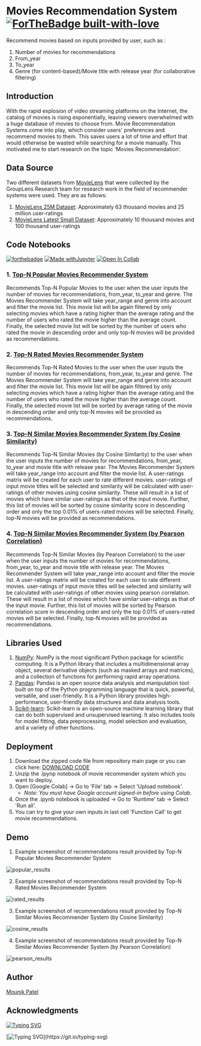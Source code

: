 # Movies Recommendation System [![ForTheBadge built-with-love](http://ForTheBadge.com/images/badges/built-with-love.svg)](https://GitHub.com/Naereen/)

Recommend movies based on inputs provided by user, such as :

1. Number of movies for recommendations
2. From_year
3. To_year
4. Genre (for content-based)/Movie title with release year (for collaborative filtering)

## Introduction

With the rapid explosion of video streaming platforms on the Internet, the catalog of movies is rising exponentially, leaving viewers overwhelmed with a huge database of movies to choose from. Movie Recommendation Systems come into play, which consider users' preferences and recommend movies to them. This saves users a lot of time and effort that would otherwise be wasted while searching for a movie manually. This motivated me to start research on the topic ‘Movies Recommendation’.

## Data Source

Two different datasets from [MovieLens](https://grouplens.org/datasets/movielens/) that were collected by the GroupLens Research team for research work in the field of recommender systems were used. They are as follows:

1. [MovieLens 25M Dataset](https://grouplens.org/datasets/movielens/25m/): Approximately 63 thousand movies and 25 million user-ratings
2. [MovieLens Latest Small Dataset](https://grouplens.org/datasets/movielens/latest/): Approximately 10 thousand movies and 100 thousand user-ratings

## Code Notebooks

[![forthebadge](https://forthebadge.com/images/badges/made-with-python.svg)](https://forthebadge.com)
[![Made withJupyter](https://img.shields.io/badge/Made%20with-Jupyter-orange?style=for-the-badge&logo=Jupyter)](https://jupyter.org/try)
[![Open In Collab](https://colab.research.google.com/assets/colab-badge.svg)](https://colab.research.google.com/github/Naereen/badges)

### 1. [Top-N Popular Movies Recommender System](https://github.com/mounikpatel/movies-recommendation-system/blob/main/Top_N_Popular_Movies_Recommender_System.ipynb)

Recommends Top-N Popular Movies to the user when the user inputs the number of movies for recommendations, from_year, to_year and genre. The Movies Recommender System will take year_range and genre into account and filter the movie list. This movie list will be again filtered by only selecting movies which have a rating higher than the average rating and the number of users who rated the movie higher than the average count. Finally, the selected movie list will be sorted by the number of users who rated the movie in descending order and only top-N movies will be provided as recommendations.

### 2. [Top-N Rated Movies Recommender System](https://github.com/mounikpatel/movies-recommendation-system/blob/main/Top_N_Rated_Movies_Recommender_System.ipynb)

Recommends Top-N Rated Movies to the user when the user inputs the number of movies for recommendations, from_year, to_year and genre. The Movies Recommender System will take year_range and genre into account and filter the movie list. This movie list will be again filtered by only selecting movies which have a rating higher than the average rating and the number of users who rated the movie higher than the average count. Finally, the selected movie list will be sorted by average rating of the movie in descending order and only top-N movies will be provided as recommendations.

### 3. [Top-N Similar Movies Recommender System (by Cosine Similarity)](https://github.com/mounikpatel/movies-recommendation-system/blob/main/Top_N_Similar_(User_Rated)_Movies_Recommender_System_(by_Cosine_Similarity).ipynb)

Recommends Top-N Similar Movies (by Cosine Similarity) to the user when the user inputs the number of movies for recommendations, from_year, to_year and movie title with release year. The Movies Recommender System will take year_range into account and filter the movie list. A user-ratings matrix will be created for each user to rate different movies. user-ratings of input movie titles will be selected and similarity will be calculated with user-ratings of other movies using cosine similarity. These will result in a list of movies which have similar user-ratings as that of the input movie. Further, this list of movies will be sorted by cosine similarity score in descending order and only the top 0.01% of users-rated movies will be selected. Finally, top-N movies will be provided as recommendations.

### 4. [Top-N Similar Movies Recommender System (by Pearson Correlation)](https://github.com/mounikpatel/movies-recommendation-system/blob/main/Top_N_Similar_(User_Rated)_Movies_Recommender_System_(by_Pearson_Correlation).ipynb)

Recommends Top-N Similar Movies (by Pearson Correlation) to the user when the user inputs the number of movies for recommendations, from_year, to_year and movie title with release year. The Movies Recommender System will take year_range into account and filter the movie list. A user-ratings matrix will be created for each user to rate different movies. user-ratings of input movie titles will be selected and similarity will be calculated with user-ratings of other movies using pearson correlation. These will result in a list of movies which have similar user-ratings as that of the input movie. Further, this list of movies will be sorted by Pearson correlation score in descending order and only the top 0.01% of users-rated movies will be selected. Finally, top-N movies will be provided as recommendations.

## Libraries Used

1. [NumPy](https://numpy.org/): NumPy is the most significant Python package for scientific computing. It is a Python library that includes a multidimensional array object, several derivative objects (such as masked arrays and matrices), and a collection of functions for performing rapid array operations.
2. [Pandas](https://pandas.pydata.org/): Pandas is an open source data analysis and manipulation tool built on top of the Python programming language that is quick, powerful, versatile, and user-friendly. It is a Python library provides high-performance, user-friendly data structures and data analysis tools.
3. [Scikit-learn](https://scikit-learn.org/stable/): Scikit-learn is an open-source machine learning library that can do both supervised and unsupervised learning. It also includes tools for model fitting, data preprocessing, model selection and evaluation, and a variety of other functions.

## Deployment

1. Download the zipped code file from repository main page or you can click here: [DOWNLOAD CODE](https://github.com/mounikpatel/movies-recommendation-system/archive/refs/heads/main.zip)
2. Unzip the .ipynp notebook of movie recommender system which you want to deploy.
3. Open [Google Colab] -> Go to 'File' tab -> Select 'Upload notebook'. 
   - *Note: You must have Google account signed-in before using Colab.*
4. Once the .ipynb notebook is uploaded -> Go to 'Runtime' tab -> Select 'Run all'.
5. You can try to give your own inputs in last cell 'Function Call' to get movie recommendations.

## Demo

1. Example screenshot of recommendations result provided by Top-N Popular Movies Recommender System

![popular_results](https://user-images.githubusercontent.com/36979317/129491261-6df1d117-ab61-43ff-97d9-fdac43c2807e.JPG)

2. Example screenshot of recommendations result provided by Top-N Rated Movies Recommender System

![rated_results](https://user-images.githubusercontent.com/36979317/129491286-e646afad-79d0-4c64-8282-1b2b133e75fd.JPG)

3. Example screenshot of recommendations result provided by Top-N Similar Movies Recommender System (by Cosine Similarity)

![cosine_results](https://user-images.githubusercontent.com/36979317/129491309-d8b0a7dd-4e38-42fa-a96a-61e7a5e6f01f.JPG)

4. Example screenshot of recommendations result provided by Top-N Similar Movies Recommender System (by Pearson Correlation)

![pearson_results](https://user-images.githubusercontent.com/36979317/129491338-2cda9f0c-0f23-43c1-8939-dc512d65e410.JPG)

## Author

[Mounik Patel](https://github.com/mounikpatel)

## Acknowledgments

[![Typing SVG](https://readme-typing-svg.herokuapp.com?font=bebas+neue&color=E51904&vCenter=true&lines=Inspired+by+NETFLIX)](https://git.io/typing-svg)

[![Typing SVG](https://readme-typing-svg.herokuapp.com?color=389AD5&vCenter=true&lines=Thanks+to+Dr.+T+!!!)](https://git.io/typing-svg)
